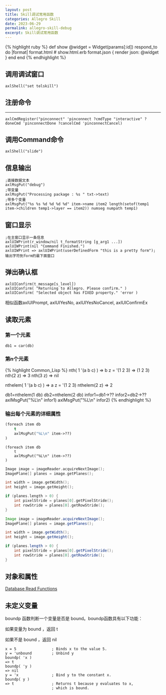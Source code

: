```yaml
---
layout: post
title: Skill调试常用函数
categories: Allegro Skill
date: 2023-06-29
permalink: allegro-skill-debug
excerpt: Skill调试常用函数
---
```


{% highlight ruby %}
def show
  @widget = Widget(params[:id])
  respond_to do |format|
    format.html # show.html.erb
    format.json { render json: @widget }
  end
end
{% endhighlight %}


## 调用调试窗口

```
axlShell("set telskill")
```

## 注册命令
----
```
axlCmdRegister("pinconnect" 'pinconnect ?cmdType "interactive" ?doneCmd 'pinconnectDone ?cancelCmd 'pinconnectCancel) 
```

## 调用Command命令

```
axlShell("slide")
```

## 信息输出

```
;直接数据文本
axlMsgPut("debug")
;带变量
axlMsgPut("Processing package : %s " txt->text)
;带多个变量
axlMsgPut("%s %s %d %d %d %d" item->name item2 length(setof(temp1 item->children temp1->layer == item2)) numseg numpath temp1)
```

## 窗口显示

```
;在主窗口显示一条信息
axlUIWPrint(r_window/nil t_formatString [g_arg1 ...])
axlUIWPrint(nil "Command Finished.")
axlUIWPrint => axlUIWPrint(userDefinedForm "this is a pretty form"); 输出字符到form的最下面窗口 
```

## 弹出确认框

```
axlUIConfirm(t_message[s_level])
axlUIConfirm( "Returning to Allegro. Please confirm." )
axlUIConfirm( "Selected object has FIXED property." 'error )
```

相似函数axlUIPrompt, axlUIYesNo, axlUIYesNoCancel, axlUIConfirmEx

## 读取元素

### 第一个元素

```
db1 = car(db)
```

### 第n个元素

{% highlight Common_Lisp %}
nth( 1 '(a b c) )    => b
z = '(1 2 3)         => (1 2 3)
nth(2 z)             => 3
nth(3 z)             => nil

nthelem( 1 '(a b c) )  => a
z = '(1 2 3)
nthelem(2 z)           => 2

db1=nthelem(1 db)
db2=nthelem(2 db)
infor1=db1->??
infor2=db2->??
axlMsgPut("%L\n" infor1)
axlMsgPut("%L\n" infor2)
{% endhighlight %}

### 输出每个元素的详细属性

```lisp
(foreach item db
    t
    axlMsgPut("%L\n" item->??)
)
```

```common-lisp
(foreach item db
    t
    axlMsgPut("%L\n" item->??)
)
```


```c
Image image = imageReader.acquireNextImage();
ImagePlane[] planes = image.getPlanes();

int width = image.getWidth();
int height = image.getHeight();

if (planes.length > 0) {
    int pixelStride = planes[0].getPixelStride();
    int rowStride = planes[0].getRowStride();
}
```

```java
Image image = imageReader.acquireNextImage();
ImagePlane[] planes = image.getPlanes();

int width = image.getWidth();
int height = image.getHeight();

if (planes.length > 0) {
    int pixelStride = planes[0].getPixelStride();
    int rowStride = planes[0].getRowStride();
}
```


## 对象和属性


[Database Read Functions](https://a1024.synology.me:1024/?p=2942)

## 未定义变量


boundp 函数判断一个变量是否是 bound。boundp函数具有以下功能：

如果变量为 bound ，返回 t

如果不是 bound ，返回 nil

```
x = 5                ; Binds x to the value 5.
y = 'unbound         ; Unbind y
boundp( 'x )
=> t
boundp( 'y )
=> nil
y = 'x               ; Bind y to the constant x.
boundp( y )
=> t                 ; Returns t because y evaluates to x, 
                     ; which is bound.
```